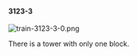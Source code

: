 #### 3123-3
![train-3123-3-0.png](https://github.com/lil-lab/nlvr/raw/master/nlvr/train/images/67/train-3123-3-0.png "train-3123-3-0.png")

There is a tower with only one block.